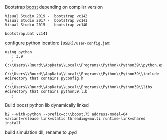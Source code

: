 Bootstrap [boost](https://www.boost.org/users/history/version_1_77_0.html ) depending on compiler version 

```
Visual Studio 2019 -  bootstrap vc142
Visual Studio 2017 -  bootstrap vc141
Visual Studio 2015 -  bootstrap vc140
```

`bootstrap.bat vc141`

configure python location: `[USER]/user-config.jam`:
```
using python 
   : 3.9
   : C:\\Users\\Ruurd\\AppData\\Local\\Programs\\Python\\Python39\\python.exe
   : C:\\Users\\Ruurd\\AppData\\Local\\Programs\\Python\\Python39\\include #directory that contains pyconfig.h
   : C:\\Users\\Ruurd\\AppData\\Local\\Programs\\Python\\Python39\\libs    #directory that contains python39.lib
   ;
```

Build boost python lib dynamically linked

`b2 --with-python --prefix=c:\\boost175 address-model=64 variant=release link=static threading=multi runtime-link=shared install`

build simulation dll, rename to .pyd